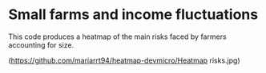 # Small farms and income fluctuations

This code produces a heatmap of the main risks faced by farmers accounting for size. 

(https://github.com/mariarrt94/heatmap-devmicro/Heatmap risks.jpg)
